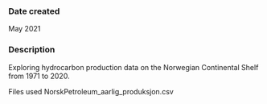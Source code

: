 ### Date created
May 2021

### Description
Exploring hydrocarbon production data on the Norwegian Continental Shelf from 1971 to 2020.

Files used
NorskPetroleum_aarlig_produksjon.csv
